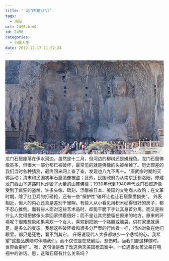```yaml
---
title: " 龙门石窟\t\t"
tags:
  - 洛阳
url: 2496.html
id: 2496
categories:
  - 行摄人生
date: 2012-12-17 11:52:24
---
```


![](../../images//2012/12/longgang.jpg "longgang") 龙门石窟座落在伊水河边，虽然是十二月，但河边的柳树还是嫩绿色。龙门石窟佛像虽多，但很大一部分都已被破坏，最常见的就是佛像的头被凿掉了。历史颇差的我们当时各种猜测，最终回来网上查了查，发现也八九不离十。“唐武宗时期的灭佛运动；清末和民国初年石窟造像被盗；此外，民国政府为从南京迁都洛阳，修建龙门西山下道路时也炸毁了大量的山麓佛龛；1930年代到1940年代龙门石窟造像受到了疯狂的盗凿，许多头像、碑刻、浮雕被日本、美国的文物商人收购；在文革时期，除了红卫兵的打砸抢，还有一些“保护性”破坏让也让石窟蒙受损失”。 外表相近，但人的内心还真是差别千里啊。有些人从小看见用积木砌得很好的房子，都不忍心推倒。而有些人面对这些艺术品时，却能干脆下手让其身首分离。而又是些什么人觉得把佛像头拿回家供着很好；而不是让其完整留在原来的地方，原来的环境呢？很难想象如果喜欢一个女人，喜欢到把她一个胳膊或脑袋，供在家里就满足，是多么的变态。我想这些破坏者和很多分尸案的行凶者一样，行凶对象在他们眼里，都只是死物，看不到其它。 升哥说现代人大多都缺少一个悲悯的心。我希望“这些品质随时伴随我们，而不仅仅是在悲剧后，悲伤时。当我们都这样做时，世界会更好”。哦，这句话是改了改这两天美国枪击案中，一位遇害女孩父亲在电视中的讲话。恩，这和石窟有什么关系吗？